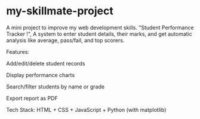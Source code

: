 # my-skillmate-project
A mini project to improve my web development skills.
"Student Performance Tracker !",
A system to enter student details, their marks, and get automatic analysis like average, pass/fail, and top scorers.

Features:

Add/edit/delete student records

Display performance charts

Search/filter students by name or grade

Export report as PDF

Tech Stack: HTML + CSS + JavaScript + Python (with matplotlib)

